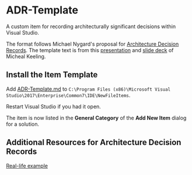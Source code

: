 # ADR-Template
A custom item for recording architecturally significant decisions within Visual Studio.

The format follows Michael Nygard's proposal for [Architecture Decision Records](http://thinkrelevance.com/blog/2011/11/15/documenting-architecture-decisions). The template text is from this [presentation](https://www.youtube.com/watch?v=41NVge3_cYo) and [slide deck](https://resources.sei.cmu.edu/asset_files/Presentation/2017_017_001_497746.pdf) of Micheal Keeling.

## Install the Item Template
Add [ADR-Template.md](./ADR-Template.md) to `C:\Program Files (x86)\Microsoft Visual Studio\2017\Enterprise\Common7\IDE\NewFileItems`.

Restart Visual Studio if you had it open.

The item is now listed in the __General Category__ of the __Add New Item__ dialog for a solution.
     
## Additional Resources for Architecture Decision Records
[Real-life example](https://github.com/alphagov/govuk-aws/tree/master/doc/architecture)